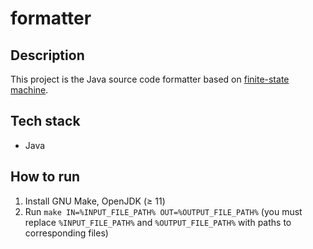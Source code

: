 # formatter

## Description

This project is the Java source code formatter based on
[finite-state machine](https://en.wikipedia.org/wiki/Finite-state_machine).

## Tech stack

* Java

## How to run

1. Install GNU Make, OpenJDK (≥ 11)
2. Run `make IN=%INPUT_FILE_PATH% OUT=%OUTPUT_FILE_PATH%` (you must replace `%INPUT_FILE_PATH%` and
`%OUTPUT_FILE_PATH%` with paths to corresponding files)
